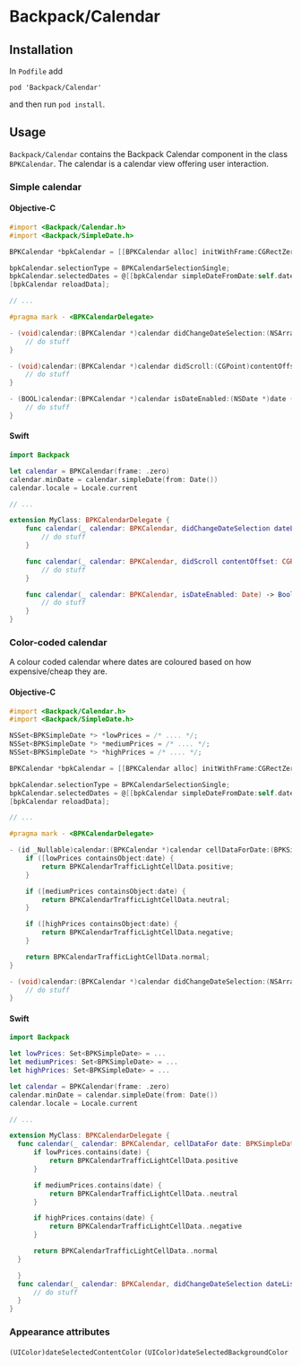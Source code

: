 # Backpack/Calendar

## Installation

In `Podfile` add

```
pod 'Backpack/Calendar'
```

and then run `pod install`.

## Usage

`Backpack/Calendar` contains the Backpack Calendar component in the class `BPKCalendar`. The calendar is a calendar view offering user interaction.

### Simple calendar

#### Objective-C

```objective-c
#import <Backpack/Calendar.h>
#import <Backpack/SimpleDate.h>

BPKCalendar *bpkCalendar = [[BPKCalendar alloc] initWithFrame:CGRectZero];

bpkCalendar.selectionType = BPKCalendarSelectionSingle;
bpkCalendar.selectedDates = @[[bpkCalendar simpleDateFromDate:self.date1]];
[bpkCalendar reloadData];

// ...

#pragma mark - <BPKCalendarDelegate>

- (void)calendar:(BPKCalendar *)calendar didChangeDateSelection:(NSArray<BPKSimpleDate *> *)dateList {
    // do stuff
}

- (void)calendar:(BPKCalendar *)calendar didScroll:(CGPoint)contentOffset {
    // do stuff
}

- (BOOL)calendar:(BPKCalendar *)calendar isDateEnabled:(NSDate *)date {
    // do stuff
}
```

#### Swift

```swift
import Backpack

let calendar = BPKCalendar(frame: .zero)
calendar.minDate = calendar.simpleDate(from: Date())
calendar.locale = Locale.current

// ...

extension MyClass: BPKCalendarDelegate {
    func calendar(_ calendar: BPKCalendar, didChangeDateSelection dateList: [BPKSimpleDate]) {
        // do stuff
    }

    func calendar(_ calendar: BPKCalendar, didScroll contentOffset: CGPoint) {
        // do stuff
    }

    func calendar(_ calendar: BPKCalendar, isDateEnabled: Date) -> Bool {
        // do stuff
    }
}
```

### Color-coded calendar

A colour coded calendar where dates are coloured based on how expensive/cheap they are.

#### Objective-C

```objective-c
#import <Backpack/Calendar.h>
#import <Backpack/SimpleDate.h>

NSSet<BPKSimpleDate *> *lowPrices = /* .... */;
NSSet<BPKSimpleDate *> *mediumPrices = /* .... */;
NSSet<BPKSimpleDate *> *highPrices = /* .... */;

BPKCalendar *bpkCalendar = [[BPKCalendar alloc] initWithFrame:CGRectZero];

bpkCalendar.selectionType = BPKCalendarSelectionSingle;
bpkCalendar.selectedDates = @[[bpkCalendar simpleDateFromDate:self.date1]];
[bpkCalendar reloadData];

// ...

#pragma mark - <BPKCalendarDelegate>

- (id _Nullable)calendar:(BPKCalendar *)calendar cellDataForDate:(BPKSimpleDate *)date {
    if ([lowPrices containsObject:date) {
        return BPKCalendarTrafficLightCellData.positive;
    }

    if ([mediumPrices containsObject:date) {
        return BPKCalendarTrafficLightCellData.neutral;
    }

    if ([highPrices containsObject:date) {
        return BPKCalendarTrafficLightCellData.negative;
    }

    return BPKCalendarTrafficLightCellData.normal;
}

- (void)calendar:(BPKCalendar *)calendar didChangeDateSelection:(NSArray<BPKSimpleDate *> *)dateList {
    // do stuff
}
```

#### Swift

```swift
import Backpack

let lowPrices: Set<BPKSimpleDate> = ...
let mediumPrices: Set<BPKSimpleDate> = ...
let highPrices: Set<BPKSimpleDate> = ...

let calendar = BPKCalendar(frame: .zero)
calendar.minDate = calendar.simpleDate(from: Date())
calendar.locale = Locale.current

// ...

extension MyClass: BPKCalendarDelegate {
  func calendar(_ calendar: BPKCalendar, cellDataFor date: BPKSimpleDate) -> Any? {
      if lowPrices.contains(date) {
          return BPKCalendarTrafficLightCellData.positive
      }

      if mediumPrices.contains(date) {
          return BPKCalendarTrafficLightCellData..neutral
      }

      if highPrices.contains(date) {
          return BPKCalendarTrafficLightCellData..negative
      }

      return BPKCalendarTrafficLightCellData..normal
  }

  }
  func calendar(_ calendar: BPKCalendar, didChangeDateSelection dateList: [BPKSimpleDate]) {
      // do stuff
  }
}
```

### Appearance attributes

`(UIColor)dateSelectedContentColor`
`(UIColor)dateSelectedBackgroundColor`
